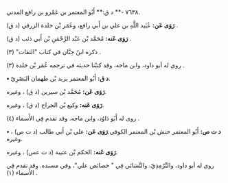 ٧٦٣٨ -** د ق:** أَبُو المعتمر بن عَمْرو بن رافع المدني.

**رَوَى عَن:** عُبَيد اللَّهِ بن علي بن أَبي رافع، وعُمَر بْن خلدة الزرقي (د ق) .

**رَوَى عَنه:** مُحَمَّد بْن عَبْد الرَّحْمَنِ بْن أَبي ذئب (د ق) .

ذكره ابنُ حِبَّان في كتاب "الثقات" (٣) .

روى له أبو داود، وابن ماجه، وقد كتبْنا حديثه في ترجمه عُمَر بْن خلدة (٣) .

**• د ق:** أَبُو المعتمر يزيد بْن طهمان البَصْرِيّ.

**رَوَى عَن:** مُحَمَّد بْن سيرين (د ق) ، وغيره.

**رَوَى عَنه:** وكيع بْن الجراح (د ق) ، وغيره.

روى له أَبُو دَاوُد، وابن ماجه. وقد تقدم فِي الأَسماء (٤) .

**• د ت ص:** أَبُو المعتمر حنش بْن المعتمر الكوفي.**رَوَى عَن:** علي بْن أَبي طالب (د ت ص) ، وغيره.

**رَوَى عَنه:** الحكم بْن عتيبة (د ت عس) ، وغيره.

روى له أبو داود، والتِّرْمِذِيّ، والنَّسَائي فِي " خصائص علي"، وفي مسنده. وقد تقدم فِي الأَسماء (١) .